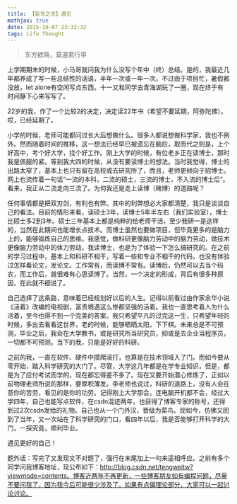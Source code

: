 ```yaml
---
title: 【妄言之言】遇见
mathjax: true
date: 2015-10-07 23:32:32
tags: Life Thought
---
```




> 东方欲晓，莫道君行早

上学期期末的时候，小马哥就问我为什么没写个年中（终）总结。是的，我最近几年都养成了写一些总结性的话语，半年一次或一年一次。不过由于项目忙，暑假都没放，let alone有空闲写点东西。十一又和同学去青海湖玩了一圈，现在终于有时间静下心来写写了。

22岁的我，作了一个比较2的决定，决定读22年书（希望不要延期，阿弥陀佛）。哎，已经延期了。



<!--more-->

小学的时候，老师可能都问过长大后想做什么。很多人都说想做科学家，我也不例外。然而随着时间的推移，这一想法已经早已被遗忘在脑后，取而代之则是，上个好高中，考个好大学，找个好工作。刚上大学的时候，有位老乡正在读博士，那时我是佩服的紧。等到我大四的时候，从没有要读博士的想法。当时我觉得，博士的出路太窄了，基本上也只有留在高校或去研究所了，而且，老师更倾向于招博士。网上也流传着一句话”一流的本科，二流的硕士，三流的博士，不入流的博士后”。看来，我正从二流走向三流了。为何我还是走上读博（赌博）的道路呢？

任何事情都是把双刃剑，有利也有弊。其中的利弊想必大家都清楚，我只是谈谈自己的看法。目前的情形来看，读硕士3年，读博士5年半左右（我们实验室），博士比硕士多2到3年。硕士三年基本上都是纯粹的给老师干活，至少我研一是这样的，当然在此期间也能增长点技术。而博士虽然也要做项目，但毕竟更多的是脑力上的，能够锻炼自己的思维。我感觉，做科研更像脑力劳动中的脑力劳动，做技术更像脑力劳动中的体力劳动。我读博士，也是为了体验一下怎么搞研究的。在之前的学习过程中，基本上和科研不相干，写着一些和专业不相干的代码，也没有体验过怎样看论文，发论文。工作常有，而读博不常有。读博后，仍然可以去当个码农，而工作后，就很难有心思读博了。当然，一个决定的形成，背后有很多种原因，在此就不细说了。

自己选择了这条路，意味着已经规划好以后的人生。记得以前看过由作家余华小说《活着》改编的电视剧，富贵境遇这么惨都坚强的活着。我也一直思考着人为什么活着，至今也得不到一个完美的答案。我只希望平凡的过完这一生，只希望年轻的时候，多出去看看这世界，老的时候，能够晒晒太阳，下下棋。未来总是不可预测，毕业之后，我会在大学教书，或是研究所当研究员，抑或是去企业当程序员，一切都不可预测。当下的我，只能是好好的科研。

之前的我，一直在软件、硬件中摸爬滚打，也算是在技术领域入了门。而如今要从零开始，踏入科学研究的大门了。尽管，大学这几年都是在学专业知识，但是，都是为了应付考试而学的，现在都忘得差不多了。现在又要开始潜心修炼了，正如以前物理老师所说的那样，要厚积薄发。李老师也说过，科研的道路上，没有人会在意你的苦劳，看见的是你的功劳。记得刚上大学那会，连电脑开机都不会，经过大学四年，自己也能写点软件，在csdn混迹两年，也获得了博客专家的称号，还得到过2次csdn发给的礼物。自己也从一个门外汉，晋级为菜鸟。现如今，仿佛又回到了当年，又一次站在了科学研究的门口，看四年以后，我是否能够打开科学的大门，一探究竟，顺利毕业。

遇见更好的自己！

题外话：写完了又发现文不对题了，强行在末尾加上一句来遥相呼应。之前有多个同学问我博客地址，现公布如下：http://blog.csdn.net/tengweitw?viewmode=contents。博客近两年不再更新，一些博客朋友如有编程问题，尽量不要问我了，因为我今后可能很少涉及了。如果有点偏理论部分，大家可以一起讨论讨论。





